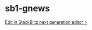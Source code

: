 # sb1-gnews

[Edit in StackBlitz next generation editor ⚡️](https://stackblitz.com/~/github.com/Mrwire/sb1-gnews)